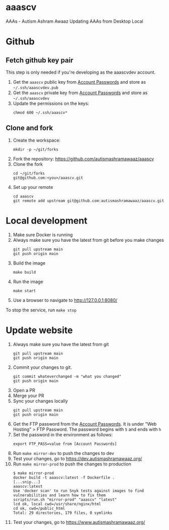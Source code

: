 # aaascv
AAAs - Autism Ashram Awaaz
Updating AAAs from Desktop Local
# Github

## Fetch github key pair

This step is only needed if you're developing as the aaascvdev account.

1. Get the `aaascv` public key from [Account Passwords] and store as `~/.ssh/aaascvdev.pub`
1. Get the `aaascv` private key from [Account Passwords] and store as `~/.ssh/aaascvdev`
1. Update the permissions on the keys:
   ```
   chmod 600 ~/.ssh/aaascv*
   ```

## Clone and fork

1. Create the workspace:
   ```
   mkdir -p ~/git/forks
   ```
1. Fork the repository: https://github.com/autismashramawaaz/aaascv
1. Clone the fork
   ```
   cd ~/git/forks
   git@github.com:<you>/aaascv.git
   ```
1. Set up your remote
   ```
   cd aaascv
   git remote add upstream git@github.com:autismashramawaaz/aaascv.git
   ```

# Local development

1. Make sure Docker is running
1. Always make sure you have the latest from git before you make changes
   ```
   git pull upstream main
   git push origin main
   ```
1. Build the image
   ```
   make build
   ```
1. Run the image
   ```
   make start
   ```
1. Use a browser to navigate to http://127.0.0.1:8080/

To stop the service, run `make stop`

# Update website

1. Always make sure you have the latest from git
   ```
   git pull upstream main
   git push origin main
   ```
1. Commit your changes to git.
   ```
   git commit whateverchanged -m "what you changed"
   git push origin main
   ```
1. Open a PR
1. Merge your PR
1. Sync your changes locally
   ```
   git pull upstream main
   git push origin main
   ```
1. Get the FTP password from the [Account Passwords].
   It is under "Web Hosting" > FTP Password. The password begins with `5` and
   ends with `h`
1. Set the password in the environment as follows:
   ```
   export FTP_PASS=value from [Account Passwords]
   ```
1. Run `make mirror-dev` to push the changes to dev
1. Test your changes, go to https://dev.autismashramawaaz.org/
1. Run `make mirror-prod` to push the changes to production
   ```
   $ make mirror-prod
   docker build -t aaascv:latest -f Dockerfile .
   [...snip...]
   aaascv:latest
   Use 'docker scan' to run Snyk tests against images to find vulnerabilities and learn how to fix them
   scripts/run.sh "mirror-prod" "aaascv" "latest"
   lcd ok, local cwd=/usr/share/nginx/html
   cd ok, cwd=/public_html
   Total: 29 directories, 179 files, 0 symlinks
   ```
1. Test your changes, go to https://www.autismashramawaaz.org/


[Account Passwords]: https://docs.google.com/document/d/1beGVDCFjWMWgWmwGFcWUnPycNT6Sh2vNjWbKBIR-ssY/edit
